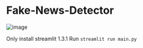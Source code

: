 # Fake-News-Detector

![image](https://user-images.githubusercontent.com/75296055/151134974-655961ad-82c0-4f4b-9b80-c3641178aaf2.png)

Only install streamlit 1.3.1
Run `streamlit run main.py`
